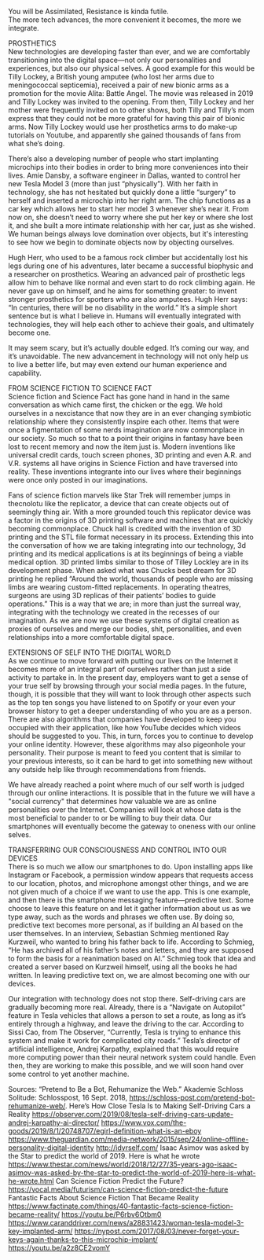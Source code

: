 You will be Assimilated, Resistance is kinda futile.
<br>The more tech advances, the more convenient it becomes, the more we integrate. 

PROSTHETICS<br>
New technologies are developing faster than ever, and we are comfortably transitioning into the digital space—not only our personalities and experiences, but also our physical selves. A good example for this would be Tilly Lockey, a British young amputee (who lost her arms due to meningococcal septicemia), received a pair of new bionic arms as a promotion for the movie Alita: Battle Angel. The movie was released in 2019 and Tilly Lockey was invited to the opening. From then, Tilly Lockey and her mother were frequently invited on to other shows, both Tilly and Tilly’s mom express that they could not be more grateful for having this pair of bionic arms. Now Tilly Lockey would use her prosthetics arms to do make-up tutorials on Youtube, and apparently she gained thousands of fans from what she’s doing.

There’s also a developing number of people who start implanting microchips into their bodies in order to bring more conveniences into their lives. Amie Dansby, a software engineer in Dallas, wanted to control her new Tesla Model 3 (more than just “physically”). With her faith in technology, she has not hesitated but quickly done a little “surgery” to herself and inserted a microchip into her right arm. The chip functions as a car key which allows her to start her model 3 whenever she’s near it. From now on, she doesn’t need to worry where she put her key or where she lost it, and she built a more intimate relationship with her car, just as she wished. We human beings always love domination over objects, but it's interesting to see how we begin to dominate objects now by objecting ourselves.

Hugh Herr, who used to be a famous rock climber but accidentally lost his legs during one of his adventures, later became a successful biophysic and a researcher on prosthetics. Wearing an advanced pair of prosthetic legs allow him to behave like normal and even start to do rock climbing again. He never gave up on himself, and he aims for something greater: to invent stronger prosthetics for sporters who are also amputees. Hugh Herr says: “In centuries, there will be no disability in the world.” It’s a simple short sentence but is what I believe in. Humans will eventually integrated with technologies, they will help each other to achieve their goals, and ultimately become one.

It may seem scary, but it’s actually double edged. It’s coming our way, and it’s unavoidable. The new advancement in technology will not only help us to live a better life, but may even extend our human experience and capability.

FROM SCIENCE FICTION TO SCIENCE FACT<br>
Science fiction and Science Fact has gone hand in hand in the same conversation as which came first, the chicken or the egg. We hold ourselves in a nexcistance that now they are in an ever changing symbiotic relationship where they consistently inspire each other. Items that were once a figmentation of some nerds imagination are now commonplace in our society. So much so that to a point their origins in fantasy have been lost to recent memory and now the item just is. Modern inventions like universal credit cards, touch screen phones, 3D printing and even A.R. and V.R. systems all have origins in Science Fiction and have traversed into reality. These inventions integrante into our lives where their beginnings were once only posted in our imaginations.

Fans of science fiction marvels like Star Trek will remember jumps in thecnolotu like the replicator, a device that can create objects out of seemingly thing air. With a more grounded touch this replicator device was a factor in the origins of 3D printing software and machines that are quickly becoming commonplace. Chuck hall is credited with the invention of 3D printing and the STL file format necessary in its process. Extending this into the conversation of how we are taking integrating into our technology, 3d printing and its medical applications is at its beginnings of being a viable medical option. 3D printed limbs similar to those of Tilley Lockley are in its development phase. When asked what was Chucks best dream for 3D printing he replied “Around the world, thousands of people who are missing limbs are wearing custom-fitted replacements. In operating theatres, surgeons are using 3D replicas of their patients’ bodies to guide operations.” This is a way that we are; in more than just the surreal way, integrating with the technology we created in the recesses of our imagination. As we are now we use these systems of digital creation as proxies of ourselves and merge our bodies, shit, personalities, and even relationships into a more comfortable digital space.

EXTENSIONS OF SELF INTO THE DIGITAL WORLD<br>
As we continue to move forward with putting our lives on the Internet it becomes more of an integral part of ourselves rather than just a side activity to partake in. In the present day, employers want to get a sense of your true self by browsing through your social media pages. In the future, though, it is possible that they will want to look through other aspects such as the top ten songs you have listened to on Spotify or your even your browser history to get a deeper understanding of who you are as a person. There are also algorithms that companies have developed to keep you occupied with their application, like how YouTube decides which videos should be suggested to you. This, in turn, forces you to continue to develop your online identity. However, these algorithms may also pigeonhole your personality. Their purpose is meant to feed you content that is similar to your previous interests, so it can be hard to get into something new without any outside help like through recommendations from friends.

We have already reached a point where much of our self worth is judged through our online interactions. It is possible that in the future we will have a "social currency" that determines how valuable we are as online personalities over the Internet. Companies will look at whose data is the most beneficial to pander to or be willing to buy their data. Our smartphones will eventually become the gateway to oneness with our online selves.

TRANSFERRING OUR CONSCIOUSNESS AND CONTROL INTO OUR DEVICES<br>
There is so much we allow our smartphones to do. Upon installing apps like Instagram or Facebook, a permission window appears that requests access to our location, photos, and microphone amongst other things, and we are not given much of a choice if we want to use the app. This is one example, and then there is the smartphone messaging feature—predictive text. Some choose to leave this feature on and let it gather information about us as we type away, such as the words and phrases we often use. By doing so, predictive text becomes more personal, as if building an AI based on the user themselves. In an interview, Sebastian Schmieg mentioned Ray Kurzweil, who wanted to bring his father back to life. According to Schmieg, “He has archived all of his father’s notes and letters, and they are supposed to form the basis for a reanimation based on AI.” Schmieg took that idea and created a server based on Kurzweil himself, using all the books he had written. In leaving predictive text on, we are almost becoming one with our devices.

Our integration with technology does not stop there. Self-driving cars are gradually becoming more real. Already, there is a “Navigate on Autopilot” feature in Tesla vehicles that allows a person to set a route, as long as it’s entirely through a highway, and leave the driving to the car. According to Sissi Cao, from The Observer, “Currently, Tesla is trying to enhance this system and make it work for complicated city roads.” Tesla’s director of artificial intelligence, Andrej Karpathy, explained that this would require more computing power than their neural network system could handle. Even then, they are working to make this possible, and we will soon hand over some control to yet another machine.
 
 
Sources: “Pretend to Be a Bot, Rehumanize the Web.” Akademie Schloss Solitude: Schlosspost, 16 Sept. 2018, https://schloss-post.com/pretend-bot-rehumanize-web/. Here’s How Close Tesla Is to Making Self-Driving Cars a Reality https://observer.com/2019/08/tesla-self-driving-cars-update-andrej-karpathy-ai-director/ https://www.vox.com/the-goods/2019/8/1/20748707/egirl-definition-what-is-an-eboy
https://www.theguardian.com/media-network/2015/sep/24/online-offline-personality-digital-identity
http://idyrself.com/ Isaac Asimov was asked by the Star to predict the world of 2019. Here is what he wrote https://www.thestar.com/news/world/2018/12/27/35-years-ago-isaac-asimov-was-asked-by-the-star-to-predict-the-world-of-2019-here-is-what-he-wrote.html
Can Science Fiction Predict the Future? https://vocal.media/futurism/can-science-fiction-predict-the-future
Fantastic Facts About Science Fiction That Became Reality https://www.factinate.com/things/40-fantastic-facts-science-fiction-became-reality/ https://youtu.be/P6rbv6Otbm0
https://www.caranddriver.com/news/a28831423/woman-tesla-model-3-key-implanted-arm/
https://nypost.com/2017/08/03/never-forget-your-keys-again-thanks-to-this-microchip-implant/
https://youtu.be/a2z8CE2vomY



